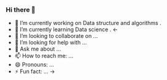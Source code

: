 ### Hi there 👋



- 🔭 I’m currently working on Data structure and algorithms .
- 🌱 I’m currently learning Data science .
<-
- 👯 I’m looking to collaborate on ...
- 🤔 I’m looking for help with ...
- 💬 Ask me about ...
- 📫 How to reach me: ...
- 😄 Pronouns: ...
- ⚡ Fun fact: ...
->
